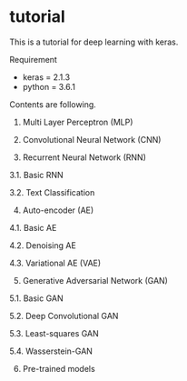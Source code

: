 # tutorial

This is a tutorial for deep learning with keras.

Requirement
 - keras = 2.1.3
 - python = 3.6.1

Contents are following.

1. Multi Layer Perceptron (MLP)

2. Convolutional Neural Network (CNN)
  
3. Recurrent Neural Network (RNN)

  3.1. Basic RNN
  
  3.2. Text Classification

4. Auto-encoder (AE)

  4.1. Basic AE
  
  4.2. Denoising AE
  
  4.3. Variational AE (VAE)

5. Generative Adversarial Network (GAN)

  5.1. Basic GAN
  
  5.2. Deep Convolutional GAN
  
  5.3. Least-squares GAN
  
  5.4. Wasserstein-GAN

6. Pre-trained models
